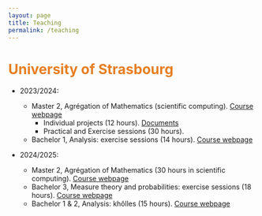 ```yaml
---
layout: page
title: Teaching
permalink: /teaching
---
```


# <span style="color:#e67e22"> University of Strasbourg </span>

- 2023/2024:
  - Master 2, Agrégation of Mathematics (scientific computing). [Course webpage](https://mathinfo.unistra.fr/en/courses/preparation-for-competitive-examinations/external-aggregation-competitive-examination)
    - Individual projects (12 hours). [Documents](https://mybox.inria.fr/f/f30a7f2df05a499d9c89/?dl=1)
    - Practical and Exercise sessions (30 hours). 
  - Bachelor 1, Analysis: exercise sessions (14 hours). [Course webpage](https://www.google.com/url?sa=t&rct=j&q=&esrc=s&source=web&cd=&ved=2ahUKEwiSt83vtrmDAxXpTKQEHZJxC-AQFnoECA0QAQ&url=https%3A%2F%2Fmathinfo.unistra.fr%2Fformations%2Flicence%2Finformatique%2Frof%2FME6%2FFRUAI0673021VCOEN898%3FcHash%3D5743608f04b52ceaa7738cb2282988ff&usg=AOvVaw3O4xzazXiprE3oMZ7YA37z&opi=89978449)

- 2024/2025:
  - Master 2, Agrégation of Mathematics (30 hours in scientific computing). [Course webpage](https://mathinfo.unistra.fr/en/courses/preparation-for-competitive-examinations/external-aggregation-competitive-examination)
  - Bachelor 3, Measure theory and probabilities: exercise sessions (18 hours). [Course webpage](https://formations.unistra.fr/fr/formations/diplome-d-universite-du-diu-1/du-mathematiques-informatique-FH178/actuariat-PR1130/ue-mathematique-s6-LJIFVZK8/integration-et-probabilites-s6-LJCWLX5T.html)
  - Bachelor 1 & 2, Analysis: khôlles (15 hours). [Course webpage](https://www.google.com/url?sa=t&rct=j&q=&esrc=s&source=web&cd=&ved=2ahUKEwiSt83vtrmDAxXpTKQEHZJxC-AQFnoECA0QAQ&url=https%3A%2F%2Fmathinfo.unistra.fr%2Fformations%2Flicence%2Finformatique%2Frof%2FME6%2FFRUAI0673021VCOEN898%3FcHash%3D5743608f04b52ceaa7738cb2282988ff&usg=AOvVaw3O4xzazXiprE3oMZ7YA37z&opi=89978449)